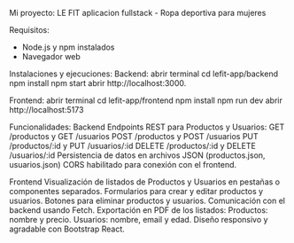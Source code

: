 Mi proyecto: LE FIT aplicacion fullstack - Ropa deportiva para mujeres 

Requisitos: 
- Node.js y npm instalados
- Navegador web 

Instalaciones y ejecuciones: 
Backend:
    abrir terminal
    cd lefit-app/backend
    npm install
    npm start
    abrir http://localhost:3000.

Frontend: 
    abrir terminal
    cd lefit-app/frontend
    npm install
    npm run dev
    abrir http://localhost:5173

Funcionalidades: 
Backend
    Endpoints REST para Productos y Usuarios:
     GET /productos y GET /usuarios
     POST /productos y POST /usuarios
     PUT /productos/:id y PUT /usuarios/:id
     DELETE /productos/:id y DELETE /usuarios/:id
    Persistencia de datos en archivos JSON (productos.json, usuarios.json)
    CORS habilitado para conexión con el frontend.
    
Frontend
    Visualización de listados de Productos y Usuarios en pestañas o componentes separados.
    Formularios para crear y editar productos y usuarios.
    Botones para eliminar productos y usuarios.
    Comunicación con el backend usando Fetch.
    Exportación en PDF de los listados:
     Productos: nombre y precio.
     Usuarios: nombre, email y edad.
    Diseño responsivo y agradable con Bootstrap React.